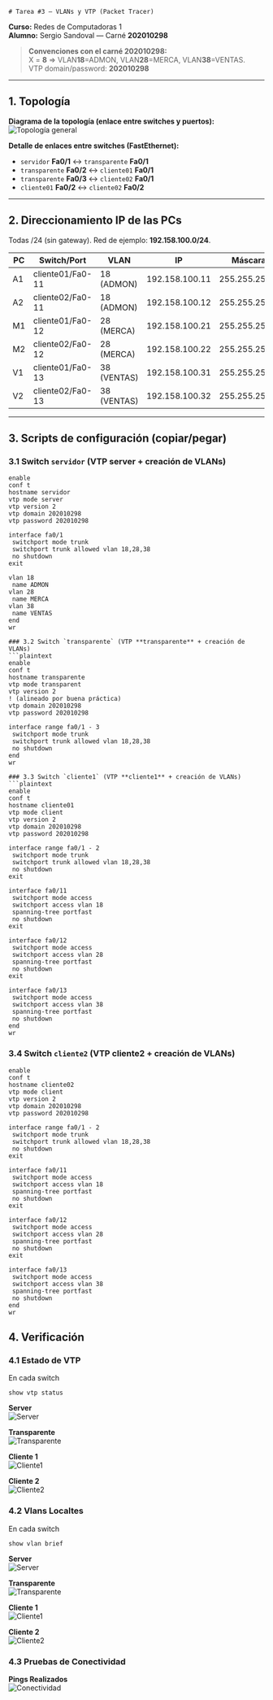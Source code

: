     # Tarea #3 — VLANs y VTP (Packet Tracer)
**Curso:** Redes de Computadoras 1  
**Alumno:** Sergio Sandoval — Carné **202010298**  


> **Convenciones con el carné 202010298:**  
> X = **8** ⇒ VLAN**18**=ADMON, VLAN**28**=MERCA, VLAN**38**=VENTAS.  
> VTP domain/password: **202010298**

---

## 1. Topología

**Diagrama de la topología (enlace entre switches y puertos):**  
![Topología general](https://github.com/seb4sr/Redes1_2S_2025_202010298/blob/main/T3/images/topo.png "Captura: Topología")

**Detalle de enlaces entre switches (FastEthernet):**
- `servidor` **Fa0/1** ↔ `transparente` **Fa0/1**
- `transparente` **Fa0/2** ↔ `cliente01` **Fa0/1**
- `transparente` **Fa0/3** ↔ `cliente02` **Fa0/1**
- `cliente01` **Fa0/2** ↔ `cliente02` **Fa0/2**

---

## 2. Direccionamiento IP de las PCs

Todas /24 (sin gateway). Red de ejemplo: **192.158.100.0/24**.

| PC  | Switch/Port | VLAN | IP             | Máscara        |
|-----|-------------|------|----------------|----------------|
| A1  | cliente01/Fa0-11 | 18 (ADMON) | 192.158.100.11 | 255.255.255.0 |
| A2  | cliente02/Fa0-11 | 18 (ADMON) | 192.158.100.12 | 255.255.255.0 |
| M1  | cliente01/Fa0-12 | 28 (MERCA) | 192.158.100.21 | 255.255.255.0 |
| M2  | cliente02/Fa0-12 | 28 (MERCA) | 192.158.100.22 | 255.255.255.0 |
| V1  | cliente01/Fa0-13 | 38 (VENTAS)| 192.158.100.31 | 255.255.255.0 |
| V2  | cliente02/Fa0-13 | 38 (VENTAS)| 192.158.100.32 | 255.255.255.0 |

---

## 3. Scripts de configuración (copiar/pegar)


### 3.1 Switch `servidor` (VTP **server** + creación de VLANs)
```plaintext
enable
conf t
hostname servidor
vtp mode server
vtp version 2
vtp domain 202010298
vtp password 202010298

interface fa0/1
 switchport mode trunk
 switchport trunk allowed vlan 18,28,38
 no shutdown
exit

vlan 18
 name ADMON
vlan 28
 name MERCA
vlan 38
 name VENTAS
end
wr

### 3.2 Switch `transparente` (VTP **transparente** + creación de VLANs)
```plaintext
enable
conf t
hostname transparente
vtp mode transparent
vtp version 2
! (alineado por buena práctica)
vtp domain 202010298
vtp password 202010298

interface range fa0/1 - 3
 switchport mode trunk
 switchport trunk allowed vlan 18,28,38
 no shutdown
end
wr

### 3.3 Switch `cliente1` (VTP **cliente1** + creación de VLANs)
```plaintext
enable
conf t
hostname cliente01
vtp mode client
vtp version 2
vtp domain 202010298
vtp password 202010298

interface range fa0/1 - 2
 switchport mode trunk
 switchport trunk allowed vlan 18,28,38
 no shutdown
exit

interface fa0/11
 switchport mode access
 switchport access vlan 18
 spanning-tree portfast
 no shutdown
exit

interface fa0/12
 switchport mode access
 switchport access vlan 28
 spanning-tree portfast
 no shutdown
exit

interface fa0/13
 switchport mode access
 switchport access vlan 38
 spanning-tree portfast
 no shutdown
end
wr
```

### 3.4 Switch `cliente2` (VTP **cliente2** + creación de VLANs)
```plaintext
enable
conf t
hostname cliente02
vtp mode client
vtp version 2
vtp domain 202010298
vtp password 202010298

interface range fa0/1 - 2
 switchport mode trunk
 switchport trunk allowed vlan 18,28,38
 no shutdown
exit

interface fa0/11
 switchport mode access
 switchport access vlan 18
 spanning-tree portfast
 no shutdown
exit

interface fa0/12
 switchport mode access
 switchport access vlan 28
 spanning-tree portfast
 no shutdown
exit

interface fa0/13
 switchport mode access
 switchport access vlan 38
 spanning-tree portfast
 no shutdown
end
wr
```
## 4. Verificación


### 4.1 Estado de VTP
En cada switch
```plaintext
show vtp status
```
**Server**  
![Server](https://github.com/seb4sr/Redes1_2S_2025_202010298/blob/main/T3/images/server2.png)

**Transparente**  
![Transparente](https://github.com/seb4sr/Redes1_2S_2025_202010298/blob/main/T3/images/trans2.png)

**Cliente 1**  
![Cliente1](https://github.com/seb4sr/Redes1_2S_2025_202010298/blob/main/T3/images/c12.png)

**Cliente 2**  
![Cliente2](https://github.com/seb4sr/Redes1_2S_2025_202010298/blob/main/T3/images/c22.png)

### 4.2 Vlans Localtes
En cada switch
```plaintext
show vlan brief
```
**Server**  
![Server](https://github.com/seb4sr/Redes1_2S_2025_202010298/blob/main/T3/images/server1.png)

**Transparente**  
![Transparente](https://github.com/seb4sr/Redes1_2S_2025_202010298/blob/main/T3/images/trans1.png)

**Cliente 1**  
![Cliente1](https://github.com/seb4sr/Redes1_2S_2025_202010298/blob/main/T3/images/c11.png)

**Cliente 2**  
![Cliente2](https://github.com/seb4sr/Redes1_2S_2025_202010298/blob/main/T3/images/c21.png)

### 4.3 Pruebas de Conectividad

**Pings Realizados**  
![Conectividad](https://github.com/seb4sr/Redes1_2S_2025_202010298/blob/main/T3/images/comprobaciones.png)
